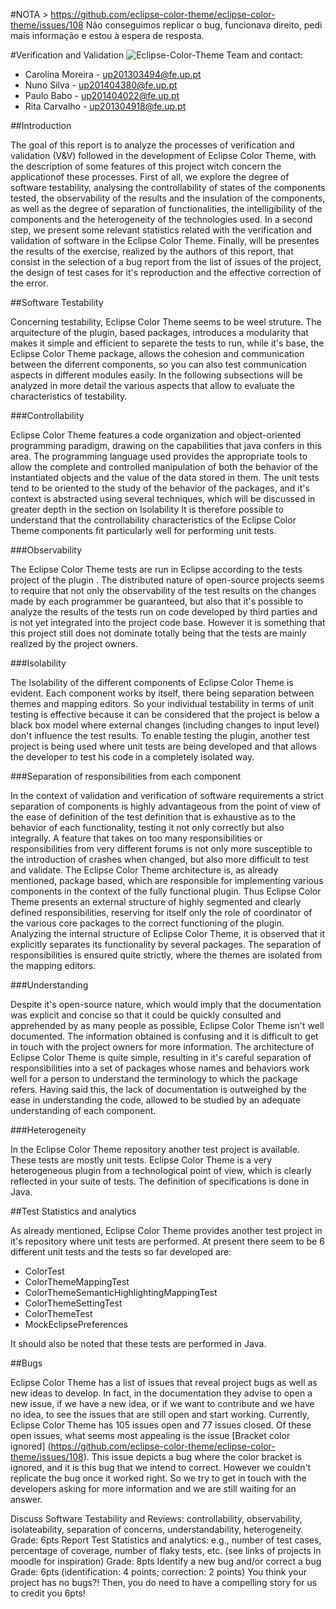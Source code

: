 #NOTA > https://github.com/eclipse-color-theme/eclipse-color-theme/issues/108
Não conseguimos replicar o bug, funcionava direito, pedi mais informação e estou à espera de resposta.



#Verification and Validation
![Eclipse-Color-Theme](http://p2.pdt-extensions.org/images/colorthemes/screenshot.png)
Team and contact:
* Carolina Moreira - up201303494@fe.up.pt
* Nuno Silva - up201404380@fe.up.pt
* Paulo Babo - up201404022@fe.up.pt
* Rita Carvalho - up201304918@fe.up.pt

##Introduction

The goal of this report is to analyze the processes of verification and validation (V&V) followed in the development of Eclipse Color Theme, with the description of some features of this project witch concern the applicationof these processes.
First of all, we explore the degree of software testability, analysing the controllability of states of the components tested, the observability of the results and the insulation of the components, as well as the degree of separation of functionalities, the intelligibility of the components and the heterogeneity of the technologies used.
In a second step, we present some relevant statistics related with the verification and validation of software in the Eclipse Color Theme.
Finally, will be presentes the results of the exercise, realized by the authors of this report, that consist in the selection of a bug report from the list of issues of the project, the design of test cases for it's reproduction and the effective correction of the error.

##Software Testability

Concerning testability, Eclipse Color Theme seems to be weel struture. The arquitecture of the plugin, based packages, introduces a modularity that makes it simple and efficient to separete the tests to run, while it's base, the Eclipse Color Theme package, allows the cohesion and communication between the diferrent components, so you can also test communication aspects in different modules easily.
In the following subsections will be analyzed in more detail the various aspects that allow to evaluate the characteristics of testability.

###Controllability

Eclipse Color Theme features a code organization and object-oriented programming paradigm, drawing on the capabilities that java confers in this area. The programming language used provides the appropriate tools to allow the complete and controlled manipulation of both the behavior of the instantiated objects and the value of the data stored in them. The unit tests tend to be oriented to the study of the behavior of the packages, and it's context is abstracted using several techniques, which will be discussed in greater depth in the section on Isolability It is therefore possible to understand that the controllability characteristics of the Eclipse Color Theme components fit particularly well for performing unit tests.

###Observability

The Eclipse Color Theme tests are run in Eclipse according to the tests project of the plugin .
The distributed nature of open-source projects seems to require that not only the observability of the test results on the changes made by each programmer be guaranteed, but also that it's possible to analyze the results of the tests run on code developed by third parties and is not yet integrated into the project code base. However it is something that this project still does not dominate totally being that the tests are mainly realized by the project owners.

###Isolability

The Isolability of the different components of Eclipse Color Theme is evident. Each component works by itself, there being separation between themes and mapping editors. So your individual testability in terms of unit testing is effective because it can be considered that the project is below a black box model where external changes (including changes to input level) don't influence the test results.
To enable testing the plugin, another test project is being used where unit tests are being developed and that allows the developer to test his code in a completely isolated way.

###Separation of responsibilities from each component

In the context of validation and verification of software requirements a strict separation of components is highly advantageous from the point of view of the ease of definition of the test definition that is exhaustive as to the behavior of each functionality, testing it not only correctly but also integrally. A feature that takes on too many responsibilities or responsibilities from very different forums is not only more susceptible to the introduction of crashes when changed, but also more difficult to test and validate.
The Eclipse Color Theme architecture is, as already mentioned, package based, which are responsible for implementing various components in the context of the fully functional plugin. Thus Eclipse Color Theme presents an external structure of highly segmented and clearly defined responsibilities, reserving for itself only the role of coordinator of the various core packages to the correct functioning of the plugin.
Analyzing the internal structure of Eclipse Color Theme, it is observed that it explicitly separates its functionality by several packages. The separation of responsibilities is ensured quite strictly, where the themes are isolated from the mapping editors.

###Understanding

Despite it's open-source nature, which would imply that the documentation was explicit and concise so that it could be quickly consulted and apprehended by as many people as possible, Eclipse Color Theme isn't well documented. The information obtained is confusing and it is difficult to get in touch with the project owners for more information.
The architecture of Eclipse Color Theme is quite simple, resulting in it's careful separation of responsibilities into a set of packages whose names and behaviors work well for a person to understand the terminology to which the package refers. Having said this, the lack of documentation is outweighed by the ease in understanding the code, allowed to be studied by an adequate understanding of each component.

###Heterogeneity

In the Eclipse Color Theme repository another test project is available. These tests are mostly unit tests.
Eclipse Color Theme is a very heterogeneous plugin from a technological point of view, which is clearly reflected in your suite of tests. The definition of specifications is done in Java.

##Test Statistics and analytics

As already mentioned, Eclipse Color Theme provides another test project in it's repository where unit tests are performed. At present there seem to be 6 different unit tests and the tests so far developed are:

* ColorTest
* ColorThemeMappingTest
* ColorThemeSemanticHighlightingMappingTest
* ColorThemeSettingTest
* ColorThemeTest
* MockEclipsePreferences

It should also be noted that these tests are performed in Java.

##Bugs

Eclipse Color Theme has a list of issues that reveal project bugs as well as new ideas to develop. In fact, in the documentation they advise to open a new issue, if we have a new idea, or if we want to contribute and we have no idea, to see the issues that are still open and start working.
Currently, Eclipse Color Theme has 105 issues open and 77 issues closed. Of these open issues, what seems most appealing is the issue [Bracket color ignored] (https://github.com/eclipse-color-theme/eclipse-color-theme/issues/108).
This issue depicts a bug where the color bracket is ignored, and it is this bug that we intend to correct. However we couldn't replicate the bug once it worked right. So we try to get in touch with the developers asking for more information and we are still waiting for an answer.



Discuss Software Testability and Reviews: controllability, observability, isolateability, separation of concerns, understandability, heterogeneity.  
Grade: 6pts
Report Test Statistics and analytics:  e.g., number of test cases, percentage of coverage, number of flaky tests, etc. (see links of projects in moodle for inspiration)
Grade: 8pts
Identify a new bug and/or correct a bug
Grade: 6pts (identification: 4 points; correction: 2 points)
You think your project has no bugs?! Then, you do need to have a compelling story for us to credit you 6pts! 
